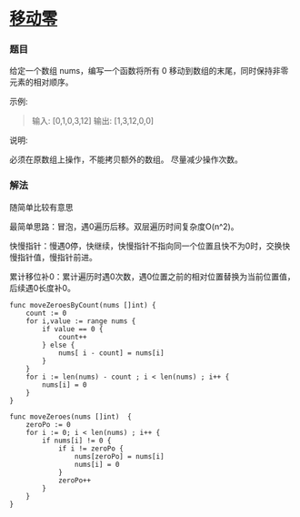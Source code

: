 # [移动零](https://leetcode-cn.com/problems/move-zeroes/)

### 题目

给定一个数组 nums，编写一个函数将所有 0 移动到数组的末尾，同时保持非零元素的相对顺序。

示例:

>输入: [0,1,0,3,12]
输出: [1,3,12,0,0]

说明:

必须在原数组上操作，不能拷贝额外的数组。
尽量减少操作次数。

### 解法

随简单比较有意思

最简单思路：冒泡，遇0遍历后移。双层遍历时间复杂度O(n^2)。

快慢指针：慢遇0停，快继续，快慢指针不指向同一个位置且快不为0时，交换快慢指针值，慢指针前进。

累计移位补0：累计遍历时遇0次数，遇0位置之前的相对位置替换为当前位置值，后续遇0长度补0。
   
```
func moveZeroesByCount(nums []int) {
	count := 0
	for i,value := range nums {
		if value == 0 {
			count++
		} else {
			nums[ i - count] = nums[i]
		}
	}
	for i := len(nums) - count ; i < len(nums) ; i++ {
		nums[i] = 0
	}
}

func moveZeroes(nums []int)  {
	zeroPo := 0
	for i := 0; i < len(nums) ; i++ {
		if nums[i] != 0 {
			if i != zeroPo {
				nums[zeroPo] = nums[i]
				nums[i] = 0
			}
			zeroPo++
		}
	}
}
```